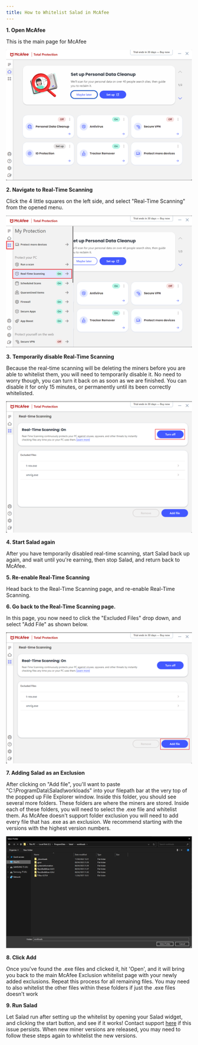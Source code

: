 ```yaml
---
title: How to Whitelist Salad in McAfee
---
```


**1. Open McAfee**

This is the main page for McAfee

![screenshot of mcafee app](../../../../content/images/troubleshooting/antivirus/how-to-whitelist-salad-in-mcafee-1.png)

**2. Navigate to Real-Time Scanning**

Click the 4 little squares on the left side, and select "Real-Time Scanning" from the opened menu.

![screenshot showing how to open real time scanning options](../../../../content/images/troubleshooting/antivirus/how-to-whitelist-salad-in-mcafee-2.png)

**3.** **Temporarily disable Real-Time Scanning**

Because the real-time scanning will be deleting the miners before you are able to whitelist them, you will need to
temporarily disable it. No need to worry though, you can turn it back on as soon as we are finished. You can disable it
for only 15 minutes, or permanently until its been correctly whitelisted.

![disabling real time scanning](../../../../content/images/troubleshooting/antivirus/how-to-whitelist-salad-in-mcafee-3.png)

**4. Start Salad again**

After you have temporarily disabled real-time scanning, start Salad back up again, and wait until you're earning, then
stop Salad, and return back to McAfee.

**5. Re-enable Real-Time Scanning**

Head back to the Real-Time Scanning page, and re-enable Real-Time Scanning.

**6. Go back to the Real-Time Scanning page.**

In this page, you now need to click the "Excluded Files" drop down, and select "Add File" as shown below.

![exclusion settings in McAfee](../../../../content/images/troubleshooting/antivirus/how-to-whitelist-salad-in-mcafee-4.png)

**7. Adding Salad as an Exclusion**

After clicking on "Add file", you'll want to paste "C:\\ProgramData\\Salad\\workloads" into your filepath bar at the
very top of the popped up File Explorer window. Inside this folder, you should see several more folders. These folders
are where the miners are stored. Inside each of these folders, you will need to select the .exe file and whitelist them.
As McAfee doesn't support folder exclusion you will need to add every file that has .exe as an exclusion. We recommend
starting with the versions with the highest version numbers.

![file explorer with Salad file path](../../../../content/images/troubleshooting/antivirus/how-to-whitelist-salad-in-mcafee-5.png)

**8. Click Add**

Once you've found the .exe files and clicked it, hit 'Open', and it will bring you back to the main McAfee Exclusion
whitelist page with your newly added exclusions. Repeat this process for all remaining files. You may need to also
whitelist the other files within these folders if just the .exe files doesn't work

**9. Run Salad**

Let Salad run after setting up the whitelist by opening your Salad widget, and clicking the start button, and see if it
works! Contact support [here](/docs/guides/your-pc/216-how-to-create-a-support-ticket) if this issue persists. When new
miner versions are released, you may need to follow these steps again to whitelist the new versions.
